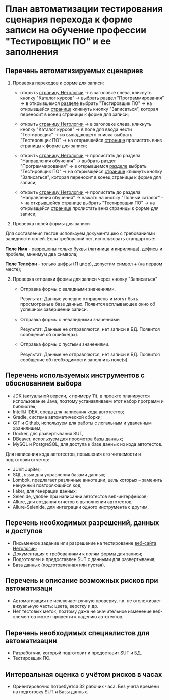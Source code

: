 # План автоматизации тестирования сценария перехода к форме записи на обучение профессии "Тестировщик ПО" и ее заполнения

## Перечень автоматизируемых сценариев
1. Проверка переходов к форме для записи:

    - открыть [страницу Нетологии](https://netology.ru/) -> в заголовке слева, кликнуть кнопку "Каталог курсов" -> выбрать раздел "Программирования" -> в открывшемся [разделе](https://netology.ru/development) выбрать "Тестировщик ПО" -> на открывщейся [странице](https://netology.ru/programs/qa?recommended_by=instant_search) кликнуть кнопку "Записаться", которая переносит в конец страницы к форме для записи;

    - открыть [страницу Нетологии](https://netology.ru/) -> в заголовке слева, кликнуть кнопку "Каталог курсов" -> в поле для ввода нести "Тестировщик" -> из выпадающего списка выбрать "Тестеровщик ПО" -> на открывщейся [странице](https://netology.ru/programs/qa?recommended_by=instant_search) пролистать вниз страницы к форме для записи;

    - открыть [страницу Нетологии](https://netology.ru/) -> пролистать до раздела "Направления обучения" -> выбрать раздел "Программирования" -> в открывшемся [разделе](https://netology.ru/development) выбрать "Тестировщик ПО" -> на открывщейся [странице](https://netology.ru/programs/qa?recommended_by=instant_search) кликнуть кнопку "Записаться", которая переносит в конец страницы к форме для записи;

    - открыть [страницу Нетологии](https://netology.ru/) -> пролистать до раздела "Направления обучения" -> нажать на кнопку "Полный каталог" -> на открывшейся [странице](https://netology.ru/navigation) выбрать "Тестировщик ПО" -> на открывщейся [странице](https://netology.ru/programs/qa?recommended_by=instant_search) пролистать вниз страницы к форме для записи;

2. Проверка полей формы для записи

Для составления тестов используем документацию с требованиями валидности полей. Если требований нет, использовать стандартные:

**Поле Имя** - разрешены только буквы (латиница и кириллица), дефисы и пробелы, минимум два символа;

**Поле Телефон** - только цифры (11 цифр), допустим символ + (на первом месте);

3. Проверка отправки формы для записи через кнопку "Записаться"

    - Отправка формы с валидными значениями.

        Результат: Данные успешно отправлены и могут быть просмотрены в базе данных. Появится всплывающее окно об успешном завершении записи.


    - Отправка формы с невалидными значениями

        Результат: Данные не отправляются, нет записи в БД. Появится сообщение об ошибке(ах).

    - Отправка формы с пустыми значениями.

        Результат: Данные не отправляются, нет записи в БД. Появится сообщение об необходимости заполнить поле(я).

    



## Перечень используемых инструментов с обоснованием выбора
- JDK (актуальной версии, к примеру 11), в проекте планируется использование Java, поэтому устанавливаем этот набор программ и библиотек;
- IntelliJ IDEA, среда для написания кода автотестов;
- Gradle, система автоматической сборки;
- GIT и Github, используем для работы с логальным и удаленным хранилищем;
- Docker, для развертывания SUT, 
- DBeaver, используем для просмотра базы данных;
- MySQL и PostgreSQL, для доступа к базе данных из кода автотестов.

Для написания кода автотестов, повышения его читаемости и подготовки отчетов:
- JUnit Jupiter;
- SQL, язык для управления базами данных;
- Lombok, предлагает различные аннотации, цель которых – заменить ненужный повторяющийся код;
- Faker, для генерации данных;
- Selenide, удобен при написании автотестов веб-интерфейсов;
- Allure, для создания отчетов о выполнении автотестов;
- Allure-Selenide, для интеграции одного инструмента с другим.

## Перечень необходимых разрешений, данных и доступов
- Письменное задание или разрешение на тестирование [веб-сайта Нетологии](https://netology.ru);
- Документация с требованиями к полям формы для записи;
- Подготовлен и предоставлен SUT с данными для развертывания,
- База данных (подготовленная или пустая). 

## Перечень и описание возможных рисков при автоматизаци
- Автоматизация не исключает ручную проверку, т.к. не отслеживает визуальную часть: цвета, верстку и др.
- Нет тестовых меток, поэтому даже не значительное изменение веб-элементов может привести к падению автотестов.

## Перечень необходимых специалистов для автоматизации
- Разработчик, который подготовит и предоставит SUT и БД.
- Тестировщик ПО.

## Интервальная оценка с учётом рисков в часах
- Ориентировочно потребуется 32 рабочих часа. Без учета времени на подготовку SUT и Базы данных.
